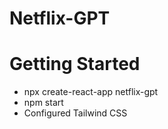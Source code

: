 # Netflix-GPT

# Getting Started 
- npx create-react-app netflix-gpt
- npm start
- Configured Tailwind CSS




